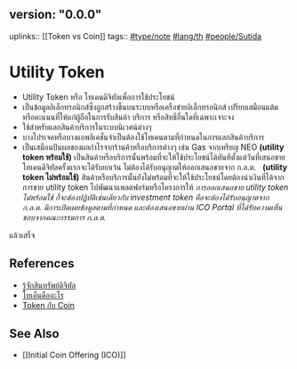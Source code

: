 ## version: "0.0.0"
uplinks:: [[Token vs Coin]]
tags:: [#type/note](app://obsidian.md/index.html#type/note) [#lang/th](app://obsidian.md/index.html#lang/th) [#people/Sutida](app://obsidian.md/index.html#people/Sutida)

# Utility Token
- Utility Token หรือ โทเคนดิจิทัลเพื่อการใช้ประโยชน์ 
- เป็นข้อมูลอิเล็กทรอนิกส์ซึ่งถูกสร้างขึ้นบนระบบหรือเครือข่ายอิเล็กทรอนิกส์ เปรียบเสมือนแต้มหรือคะแนนที่ให้แก่ผู้ถือในการรับสินค้า บริการ หรือสิทธิ์อื่นใดที่เฉพาะเจาะจง
-   ใช้สำหรับแลกสินค้าบริการในระบบนิเวศน์ต่างๆ
-   บางโปรเจคหรือบางแอพลิเคชั่นจำเป็นต้องใช้โทเคนตามที่กำหนดในการแลกสินค้าบริการ 
-   เป็นเสมือนปันผลของผลกำไรจากร้านค้าหรือบริการต่างๆ เช่น Gas จากเหรียญ NEO
**(utility token พร้อมใช้)**
เป็นสินค้าหรือบริการนั้นพร้อมที่จะให้ใช้ประโยชน์ได้ทันทีตั้งแต่วันที่เสนอขายโทเคนดิจิทัลครั้งแรกจะได้รับยกเว้น ไม่ต้องได้รับอนุญาตให้ออกเสนอขายจาก ก.ล.ต. 
 **(utility token ไม่พร้อมใช้)**
สินค้าหรือบริการนั้นยังไม่พร้อมที่จะให้ใช้ประโยชน์โดยต้องนำเงินที่ได้จากการขาย utility token ไปพัฒนาแพลตฟอร์มหรือโครงการให้
*การออกเสนอขาย utility token ไม่พร้อมใช้ ก็จะต้องปฏิบัติเช่นเดียวกับ investment token คือจะต้องได้รับอนุญาตจาก ก.ล.ต. มีการเปิดเผยข้อมูลตามที่กำหนด และต้องเสนอขายผ่าน ICO Portal ที่ได้รับความเห็นชอบจากคณะกรรมการ ก.ล.ต.*

แล้วเสร็จ 
## References
- [รู้จักสินทรัพย์ดิจิทัล](https://www.efinancethai.com/Fintech/FintechMain.aspx?release=y&name=ft_202102101517)
- [โทเค็นคืออะไร](https://www.coinbase.com/th/learn/crypto-basics/what-is-a-token)
- [Token กับ Coin ](https://www.marketingoops.com/exclusive/insider-exclusive/token-coin-bitcoin/)

## See Also
- [[Initial Coin Offering (ICO)]]